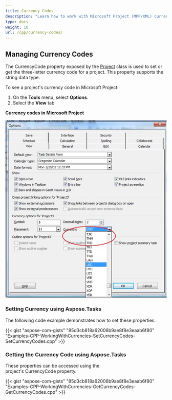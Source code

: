 ```yaml
---
title: Currency Codes
description: "Learn how to work with Microsoft Project (MPP/XML) currency codes using Aspose.Tasks for C++."
type: docs
weight: 10
url: /cpp/currency-codes/
---
```


## **Managing Currency Codes**
The CurrencyCode property exposed by the [Project](https://apireference.aspose.com/tasks/cpp/class/aspose.tasks.project) class is used to set or get the three-letter currency code for a project. This property supports the string data type.

To see a project's currency code in Microsoft Project:

1. On the **Tools** menu, select **Options**.
2. Select the **View** tab

**Currency codes in Microsoft Project** 

![viewing currency codes](managing-currency-codes_1.png)

### **Setting Currency using Aspose.Tasks**
The following code example demonstrates how to set these properties.

{{< gist "aspose-com-gists" "85d3cb818a62006b9ae8f8e3eaab6f80" "Examples-CPP-WorkingWithCurrencies-SetCurrencyCodes-SetCurrencyCodes.cpp" >}}

### **Getting the Currency Code using Aspose.Tasks**
These properties can be accessed using the project's CurrencyCode property.

{{< gist "aspose-com-gists" "85d3cb818a62006b9ae8f8e3eaab6f80" "Examples-CPP-WorkingWithCurrencies-GetCurrencyCodes-GetCurrencyCodes.cpp" >}}
